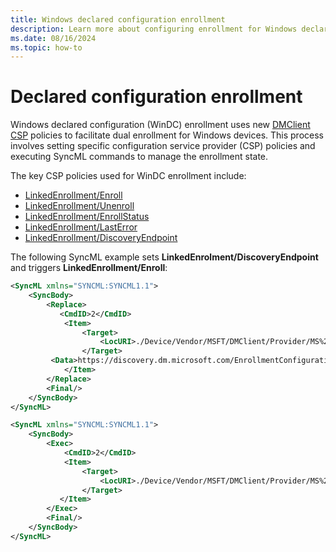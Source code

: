 ```yaml
---
title: Windows declared configuration enrollment
description: Learn more about configuring enrollment for Windows declared configuration protocol.
ms.date: 08/16/2024
ms.topic: how-to
---
```


# Declared configuration enrollment

Windows declared configuration (WinDC) enrollment uses new [DMClient CSP](mdm/dmclient-csp.md) policies to facilitate dual enrollment for Windows devices. This process involves setting specific configuration service provider (CSP) policies and executing SyncML commands to manage the enrollment state.

The key CSP policies used for WinDC enrollment include:

- [LinkedEnrollment/Enroll](mdm/dmclient-csp.md#deviceproviderprovideridlinkedenrollmentenroll)
- [LinkedEnrollment/Unenroll](mdm/dmclient-csp.md#deviceproviderprovideridlinkedenrollmentunenroll)
- [LinkedEnrollment/EnrollStatus](mdm/dmclient-csp.md#deviceproviderprovideridlinkedenrollmentenrollstatus)
- [LinkedEnrollment/LastError](mdm/dmclient-csp.md#deviceproviderprovideridlinkedenrollmentlasterror)
- [LinkedEnrollment/DiscoveryEndpoint](mdm/dmclient-csp.md#deviceproviderprovideridlinkedenrollmentdiscoveryendpoint)

The following SyncML example sets **LinkedEnrolment/DiscoveryEndpoint** and triggers **LinkedEnrollment/Enroll**:

```xml
<SyncML xmlns="SYNCML:SYNCML1.1">
    <SyncBody>
        <Replace>
           <CmdID>2</CmdID>
            <Item>
                <Target>
                    <LocURI>./Device/Vendor/MSFT/DMClient/Provider/MS%20DM%20SERVER/LinkedEnrollment/DiscoveryEndpoint</LocURI>
                </Target>
         <Data>https://discovery.dm.microsoft.com/EnrollmentConfiguration?api-version=1.0</Data>
            </Item>
        </Replace>
        <Final/>
    </SyncBody>
</SyncML>

<SyncML xmlns="SYNCML:SYNCML1.1">
    <SyncBody>
        <Exec>
            <CmdID>2</CmdID>
            <Item>
                <Target>
                    <LocURI>./Device/Vendor/MSFT/DMClient/Provider/MS%20DM%20SERVER/LinkedEnrollment/Enroll</LocURI>
                </Target>
           </Item>
        </Exec>
        <Final/>
    </SyncBody>
</SyncML>
```
